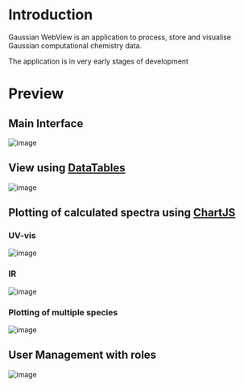 # Introduction
Gaussian WebView is an application to process, store and visualise Gaussian computational chemistry data.

The application is in very early stages of development

# Preview
## Main Interface
![image](https://github.com/user-attachments/assets/cdab1b36-c083-4e90-bd53-8f8ce8371895)

## View using [DataTables](https://github.com/DataTables/DataTablesSrc)
![image](https://github.com/user-attachments/assets/1f60efe8-4e87-40e0-84ab-a204bdb75227)

## Plotting of calculated spectra using [ChartJS](https://github.com/chartjs/Chart.js)
### UV-vis
![image](https://github.com/user-attachments/assets/e151e6f9-cf55-4a3b-bfe0-b2d6bf473aab)

### IR
![image](https://github.com/user-attachments/assets/7d902e2f-f209-4a1f-8913-aae7aec1cc40)

### Plotting of multiple species
![image](https://github.com/user-attachments/assets/eaca21b3-ba68-4b07-a3e8-3a210481706d)

## User Management with roles
![image](https://github.com/user-attachments/assets/dbe58fe9-0f3f-4cfb-8810-8d6e1736ab7d)
